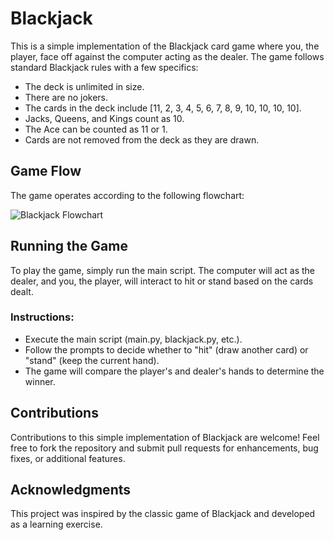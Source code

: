# Blackjack

This is a simple implementation of the Blackjack card game where you, the player, face off against the computer acting as the dealer. The game follows standard Blackjack rules with a few specifics:

- The deck is unlimited in size.
- There are no jokers.
- The cards in the deck include [11, 2, 3, 4, 5, 6, 7, 8, 9, 10, 10, 10, 10].
- Jacks, Queens, and Kings count as 10.
- The Ace can be counted as 11 or 1.
- Cards are not removed from the deck as they are drawn.

## Game Flow

The game operates according to the following flowchart:

![Blackjack Flowchart](https://drive.google.com/uc?export=download&id=1rDkiHCrhaf9eX7u7yjM1qwSuyEk-rPnt)

## Running the Game

To play the game, simply run the main script. The computer will act as the dealer, and you, the player, will interact to hit or stand based on the cards dealt.

### Instructions:

- Execute the main script (main.py, blackjack.py, etc.).
- Follow the prompts to decide whether to "hit" (draw another card) or "stand" (keep the current hand).
- The game will compare the player's and dealer's hands to determine the winner.

## Contributions

Contributions to this simple implementation of Blackjack are welcome! Feel free to fork the repository and submit pull requests for enhancements, bug fixes, or additional features.

## Acknowledgments

This project was inspired by the classic game of Blackjack and developed as a learning exercise.
